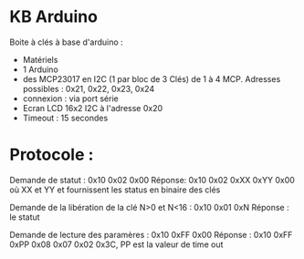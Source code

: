 # KB Arduino

Boite à clés à base d'arduino :
- Matériels 
- 1 Arduino
- des MCP23017 en I2C (1 par bloc de 3 Clés) de 1 à 4 MCP. Adresses possibles : 0x21, 0x22, 0x23, 0x24
- connexion : via port série
- Ecran LCD 16x2 I2C à l'adresse 0x20
- Timeout : 15 secondes

# Protocole :
Demande de statut : 0x10 0x02 0x00
Réponse: 0x10 0x02 0xXX 0xYY 0x00 où XX et YY et fournissent les status en binaire des clés 

Demande de la libération de la clé N>0 et N<16 : 0x10 0x01 0xN
Réponse : le statut

Demande de lecture des paramères : 0x10 0xFF 0x00
Réponse : 0x10 0xFF 0xPP 0x08 0x07 0x02 0x3C, PP est la valeur de time out



  
